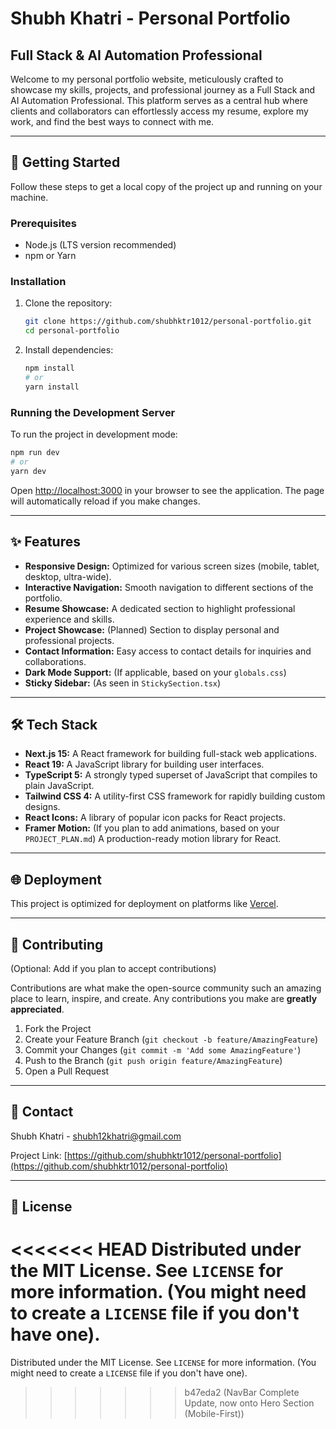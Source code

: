 # Shubh Khatri - Personal Portfolio

## Full Stack & AI Automation Professional

Welcome to my personal portfolio website, meticulously crafted to showcase my skills, projects, and professional journey as a Full Stack and AI Automation Professional. This platform serves as a central hub where clients and collaborators can effortlessly access my resume, explore my work, and find the best ways to connect with me.

---

## 🚀 Getting Started

Follow these steps to get a local copy of the project up and running on your machine.

### Prerequisites

*   Node.js (LTS version recommended)
*   npm or Yarn

### Installation

1.  Clone the repository:
    ```bash
    git clone https://github.com/shubhktr1012/personal-portfolio.git
    cd personal-portfolio
    ```
2.  Install dependencies:
    ```bash
    npm install
    # or
    yarn install
    ```

### Running the Development Server

To run the project in development mode:

```bash
npm run dev
# or
yarn dev
```

Open [http://localhost:3000](http://localhost:3000) in your browser to see the application. The page will automatically reload if you make changes.

---

## ✨ Features

*   **Responsive Design:** Optimized for various screen sizes (mobile, tablet, desktop, ultra-wide).
*   **Interactive Navigation:** Smooth navigation to different sections of the portfolio.
*   **Resume Showcase:** A dedicated section to highlight professional experience and skills.
*   **Project Showcase:** (Planned) Section to display personal and professional projects.
*   **Contact Information:** Easy access to contact details for inquiries and collaborations.
*   **Dark Mode Support:** (If applicable, based on your `globals.css`)
*   **Sticky Sidebar:** (As seen in `StickySection.tsx`)

---

## 🛠️ Tech Stack

*   **Next.js 15:** A React framework for building full-stack web applications.
*   **React 19:** A JavaScript library for building user interfaces.
*   **TypeScript 5:** A strongly typed superset of JavaScript that compiles to plain JavaScript.
*   **Tailwind CSS 4:** A utility-first CSS framework for rapidly building custom designs.
*   **React Icons:** A library of popular icon packs for React projects.
*   **Framer Motion:** (If you plan to add animations, based on your `PROJECT_PLAN.md`) A production-ready motion library for React.

---

## 🌐 Deployment

This project is optimized for deployment on platforms like [Vercel](https://vercel.com/).

---

## 🤝 Contributing

(Optional: Add if you plan to accept contributions)

Contributions are what make the open-source community such an amazing place to learn, inspire, and create. Any contributions you make are **greatly appreciated**.

1.  Fork the Project
2.  Create your Feature Branch (`git checkout -b feature/AmazingFeature`)
3.  Commit your Changes (`git commit -m 'Add some AmazingFeature'`)
4.  Push to the Branch (`git push origin feature/AmazingFeature`)
5.  Open a Pull Request

---

## 📧 Contact

Shubh Khatri - [shubh12khatri@gmail.com](mailto:shubh12khatri@gmail.com)

Project Link: [https://github.com/shubhktr1012/personal-portfolio](https://github.com/shubhktr1012/personal-portfolio)

---

## 📄 License

<<<<<<< HEAD
Distributed under the MIT License. See `LICENSE` for more information. (You might need to create a `LICENSE` file if you don't have one).
=======
Distributed under the MIT License. See `LICENSE` for more information. (You might need to create a `LICENSE` file if you don't have one).
>>>>>>> b47eda2 (NavBar Complete Update, now onto Hero Section (Mobile-First))
